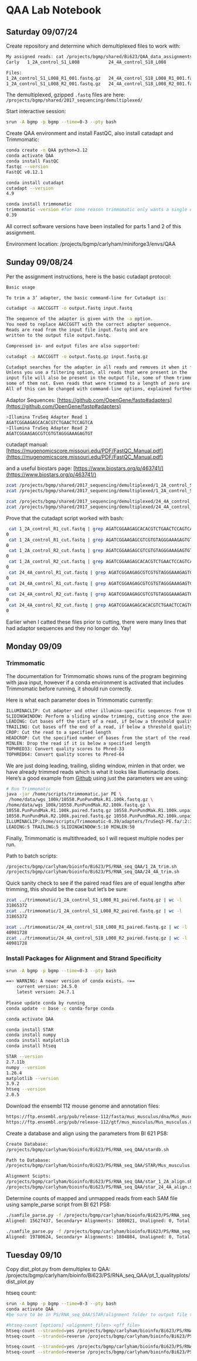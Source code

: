 # QAA Lab Notebook

## Saturday 09/07/24

Create repository and determine which demultiplexed files to work with:

```bash
My assigned reads: cat /projects/bgmp/shared/Bi623/QAA_data_assignments.txt
Carly   1_2A_control_S1_L008           24_4A_control_S18_L008

Files:
1_2A_control_S1_L008_R1_001.fastq.gz   24_4A_control_S18_L008_R1_001.fastq.gz
1_2A_control_S1_L008_R2_001.fastq.gz   24_4A_control_S18_L008_R2_001.fastq.gz
```

The demultiplexed, gzipped `.fastq` files are here: `/projects/bgmp/shared/2017_sequencing/demultiplexed/`

Start interactive session:

```bash
srun -A bgmp -p bgmp --time=0-3 --pty bash 
```

Create QAA environment and install FastQC, also install catadapt and Trimmomatic:

```bash
conda create -n QAA python=3.12 
conda activate QAA
conda install FastQC                                                    
fastqc --version                                                                                                   
FastQC v0.12.1                        

conda install cutadapt
cutadapt --version
4.9

conda install trimmomatic
trimmomatic -version #for some reason trimmomatic only wants a single dash here?
0.39
```

All correct software versions have been installed for parts 1 and 2 of this assignment.

Environment location: /projects/bgmp/carlyham/miniforge3/envs/QAA

## Sunday 09/08/24

Per the assignment instructions, here is the basic cutadapt protocol:

```bash
Basic usage

To trim a 3’ adapter, the basic command-line for Cutadapt is:

cutadapt -a AACCGGTT -o output.fastq input.fastq

The sequence of the adapter is given with the -a option. 
You need to replace AACCGGTT with the correct adapter sequence. 
Reads are read from the input file input.fastq and are 
written to the output file output.fastq.

Compressed in- and output files are also supported:

cutadapt -a AACCGGTT -o output.fastq.gz input.fastq.gz

Cutadapt searches for the adapter in all reads and removes it when it finds it. 
Unless you use a filtering option, all reads that were present in the 
input file will also be present in the output file, some of them trimmed, 
some of them not. Even reads that were trimmed to a length of zero are output. 
All of this can be changed with command-line options, explained further down.
```

Adaptor Sequences: [https://github.com/OpenGene/fastp#adapters](https://github.com/OpenGene/fastp#adapters)

```bash
>Illumina TruSeq Adapter Read 1
AGATCGGAAGAGCACACGTCTGAACTCCAGTCA
>Illumina TruSeq Adapter Read 2
AGATCGGAAGAGCGTCGTGTAGGGAAAGAGTGT
```

cutadapt manual: [https://mugenomicscore.missouri.edu/PDF/FastQC_Manual.pdf](https://mugenomicscore.missouri.edu/PDF/FastQC_Manual.pdf)

and a useful biostars page: [https://www.biostars.org/p/463741/](https://www.biostars.org/p/463741/)

```bash
zcat /projects/bgmp/shared/2017_sequencing/demultiplexed/1_2A_control_S1_L008_R1_001.fastq.gz | grep AGATCGGAAGAGCACACGTCTGAACTCCAGTCA
zcat /projects/bgmp/shared/2017_sequencing/demultiplexed/1_2A_control_S1_L008_R2_001.fastq.gz | grep AGATCGGAAGAGCGTCGTGTAGGGAAAGAGTGT

zcat /projects/bgmp/shared/2017_sequencing/demultiplexed/24_4A_control_S18_L008_R1_001.fastq.gz | grep AGATCGGAAGAGCACACGTCTGAACTCCAGTCA 
zcat /projects/bgmp/shared/2017_sequencing/demultiplexed/24_4A_control_S18_L008_R2_001.fastq.gz | grep AGATCGGAAGAGCGTCGTGTAGGGAAAGAGTGT 
```

Prove that the cutadapt script worked with bash:

```bash
 cat 1_2A_control_R1_cut.fastq | grep AGATCGGAAGAGCACACGTCTGAACTCCAGTCA | wc -l
0
 cat 1_2A_control_R1_cut.fastq | grep AGATCGGAAGAGCGTCGTGTAGGGAAAGAGTGT | wc -l
0
 cat 1_2A_control_R2_cut.fastq | grep AGATCGGAAGAGCGTCGTGTAGGGAAAGAGTGT | wc -l
0
 cat 1_2A_control_R2_cut.fastq | grep AGATCGGAAGAGCACACGTCTGAACTCCAGTCA | wc -l
0
 cat 24_4A_control_R1_cut.fastq | grep AGATCGGAAGAGCGTCGTGTAGGGAAAGAGTGT | wc -l
0
 cat 24_4A_control_R1_cut.fastq | grep AGATCGGAAGAGCGTCGTGTAGGGAAAGAGTGT | wc -l
0
 cat 24_4A_control_R2_cut.fastq | grep AGATCGGAAGAGCGTCGTGTAGGGAAAGAGTGT | wc -l
0
 cat 24_4A_control_R2_cut.fastq | grep AGATCGGAAGAGCACACGTCTGAACTCCAGTCA | wc -l
0
```

Earlier when I catted these files prior to cutting, there were many lines that had adaptor sequences and they no longer do. Yay!

## Monday 09/09

### Trimmomatic

The documentation for Trimmomatic shows runs of the program beginning with java input, however if a conda environment is activated that includes Trimmomatic before running, it should run correctly. 

Here is what each parameter does in Trimmomatic currently:

```bash
ILLUMINACLIP: Cut adapter and other illumina-specific sequences from the read.
SLIDINGWINDOW: Perform a sliding window trimming, cutting once the average quality within the window falls below a threshold.
LEADING: Cut bases off the start of a read, if below a threshold quality
TRAILING: Cut bases off the end of a read, if below a threshold quality
CROP: Cut the read to a specified length
HEADCROP: Cut the specified number of bases from the start of the read
MINLEN: Drop the read if it is below a specified length
TOPHRED33: Convert quality scores to Phred-33
TOPHRED64: Convert quality scores to Phred-64
```

We are just doing leading, trailing, sliding window, minlen in that order. we have already trimmed reads which is what it looks like Illuminaclip does. Here’s a good example from [Github](https://speciationgenomics.github.io/Trimmomatic/) using just the parameters we are using:

```bash
# Run Trimmomatic
java -jar /home/scripts/trimmomatic.jar PE \
 /home/data/wgs_100k/10558.PunPundMak.R1.100k.fastq.gz \
/home/data/wgs_100k/10558.PunPundMak.R2.100k.fastq.gz \
10558.PunPundMak.R1.100k.paired.fastq.gz 10558.PunPundMak.R1.100k.unpaired.fastq.gz \
10558.PunPundMak.R2.100k.paired.fastq.gz 10558.PunPundMak.R2.100k.unpaired.fastq.gz \
ILLUMINACLIP:/home/scripts/Trimmomatic-0.39/adapters/TruSeq3-PE.fa/:2:30:10 \
LEADING:5 TRAILING:5 SLIDINGWINDOW:5:10 MINLEN:50
```

Finally, Trimmomatic is multithreaded, so I will request multiple nodes per run. 

Path to batch scripts:

```bash
/projects/bgmp/carlyham/bioinfo/Bi623/PS/RNA_seq_QAA/1_2A_trim.sh
/projects/bgmp/carlyham/bioinfo/Bi623/PS/RNA_seq_QAA/24_4A_trim.sh
```

Quick sanity check to see if the paired read files are of equal lengths after trimming, this should be the case but let’s be sure:

```bash
zcat ../trimmomatic/1_2A_control_S1_L008_R1_paired.fastq.gz | wc -l
31865372
zcat ../trimmomatic/1_2A_control_S1_L008_R2_paired.fastq.gz | wc -l
31865372

zcat ../trimmomatic/24_4A_control_S18_L008_R1_paired.fastq.gz | wc -l
40981728
zcat ../trimmomatic/24_4A_control_S18_L008_R2_paired.fastq.gz | wc -l
40981728
```

### Install Packages for Alignment and Strand Specificity

```bash
srun -A bgmp -p bgmp --time=0-3 --pty bash 

==> WARNING: A newer version of conda exists. <==                                                                                                                     
    current version: 24.5.0                                                                                                                                           
    latest version: 24.7.1                                                                                                                                            
                                                                                                                                                                      
Please update conda by running                                                                                                                                                              
conda update -n base -c conda-forge conda

conda activate QAA

conda install STAR
conda install numpy
conda install matplotlib
conda install htseq

STAR --version
2.7.11b
numpy --version
1.26.4
matplotlib --version
3.9.2
htseq --version
2.0.5
```

Download the ensembl 112 mouse genome and annotation files:

```bash
https://ftp.ensembl.org/pub/release-112/fasta/mus_musculus/dna/Mus_musculus.GRCm39.dna.primary_assembly.fa.gz
https://ftp.ensembl.org/pub/release-112/gtf/mus_musculus/Mus_musculus.GRCm39.112.gtf.gz
```

Create a database and align using the parameters from BI 621 PS8:

```bash
Create Database:
/projects/bgmp/carlyham/bioinfo/Bi623/PS/RNA_seq_QAA/stardb.sh

Path to Database: 
/projects/bgmp/carlyham/bioinfo/Bi623/PS/RNA_seq_QAA/STAR/Mus_musculus.GRCm39.ens112.STAR_2.7.11b

Alignment Scipts:
/projects/bgmp/carlyham/bioinfo/Bi623/PS/RNA_seq_QAA/star_1_2A_align.sh
/projects/bgmp/carlyham/bioinfo/Bi623/PS/RNA_seq_QAA/star_24_4A_align.sh
```

Determine counts of mapped and unmapped reads from each SAM file using sample_parse script from BI 621 PS8:

```bash
./samfile_parse.py -f /projects/bgmp/carlyham/bioinfo/Bi623/PS/RNA_seq_QAA/1_2A_control_S1_L008Aligned.out.sam
Aligned: 15627437, Secondary+ Alignments: 1080021, Unaligned: 0, Total Count: 16707458

./samfile_parse.py -f /projects/bgmp/carlyham/bioinfo/Bi623/PS/RNA_seq_QAA/24_4A_control_S18_L008Aligned.out.sam
Aligned: 19780624, Secondary+ Alignments: 1804084, Unaligned: 0, Total Count: 21584708
```

## Tuesday 09/10

Copy dist_plot.py from demultiplex to QAA: /projects/bgmp/carlyham/bioinfo/Bi623/PS/RNA_seq_QAA/pt_1_qualityplots/dist_plot.py

htseq count:

```bash
srun -A bgmp -p bgmp --time=0-3 --pty bash
conda activate QAA
#be sure to be in PS/RNA_seq_QAA/STAR/alignment folder to output file there

#htseq-count [options] <alignment_files> <gff_file>
htseq-count --stranded=yes /projects/bgmp/carlyham/bioinfo/Bi623/PS/RNA_seq_QAA/STAR/alignment/1_2A_control_S1_L008Aligned.out.sam /projects/bgmp/carlyham/bioinfo/Bi623/PS/RNA_seq_QAA/STAR/alignment/Mus_musculus.GRCm39.112.gtf > htseq-count_1_2_stranded.txt
htseq-count --stranded=reverse /projects/bgmp/carlyham/bioinfo/Bi623/PS/RNA_seq_QAA/STAR/alignment/1_2A_control_S1_L008Aligned.out.sam /projects/bgmp/carlyham/bioinfo/Bi623/PS/RNA_seq_QAA/STAR/alignment/Mus_musculus.GRCm39.112.gtf > htseq-count_1_2_reverse.txt

htseq-count --stranded=yes /projects/bgmp/carlyham/bioinfo/Bi623/PS/RNA_seq_QAA/STAR/alignment/24_4A_control_S18_L008Aligned.out.sam /projects/bgmp/carlyham/bioinfo/Bi623/PS/RNA_seq_QAA/STAR/alignment/Mus_musculus.GRCm39.112.gtf > htseq-count_24_4A_stranded.txt
htseq-count --stranded=reverse /projects/bgmp/carlyham/bioinfo/Bi623/PS/RNA_seq_QAA/STAR/alignment/24_4A_control_S18_L008Aligned.out.sam /projects/bgmp/carlyham/bioinfo/Bi623/PS/RNA_seq_QAA/STAR/alignment/Mus_musculus.GRCm39.112.gtf > htseq-count_24_4A_reverse.txt
```